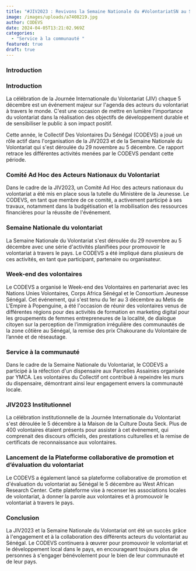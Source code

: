 ```yaml
---
title: "#JIV2023 : Revivons la Semaine Nationale du #VolontariatSN au Sénégal "
image: /images/uploads/a7408219.jpg
author: CODEVS
date: 2024-04-05T13:21:02.969Z
categories:
  - "Service à la communauté "
featured: true
draft: true
---
```


### Introduction
### Introduction

La célébration de la Journée Internationale du Volontariat (JIV) chaque 5 décembre est un événement majeur sur l'agenda des acteurs du volontariat à travers le monde. C'est une occasion de mettre en lumière l'importance du volontariat dans la réalisation des objectifs de développement durable et de sensibiliser le public à son impact positif.

Cette année, le Collectif Des Volontaires Du Sénégal (CODEVS) a joué un rôle actif dans l'organisation de la JIV2023 et de la Semaine Nationale du Volontariat qui s'est déroulée du 29 novembre au 5 décembre. Ce rapport retrace les différentes activités menées par le CODEVS pendant cette période.


### Comité Ad Hoc des Acteurs Nationaux du Volontariat 

Dans le cadre de la JIV2023, un Comité Ad Hoc des acteurs nationaux du volontariat a été mis en place sous la tutelle du Ministère de la Jeunesse. Le CODEVS, en tant que membre de ce comité, a activement participé à ses travaux, notamment dans la budgétisation et la mobilisation des ressources financières pour la réussite de l'événement.

### Semaine Nationale du volontariat

La Semaine Nationale du Volontariat s'est déroulée du 29 novembre au 5 décembre avec une série d'activités planifiées pour promouvoir le volontariat à travers le pays. Le CODEVS a été impliqué dans plusieurs de ces activités, en tant que participant, partenaire ou organisateur.

### Week-end des volontaires

Le CODEVS a organisé le Week-end des Volontaires en partenariat avec les Nations Unies Volontaires, Corps Africa Sénégal et le Consortium Jeunesse Sénégal. Cet événement, qui s'est tenu du 1er au 3 décembre au Metis de L'Empire à Popenguine, a été l'occasion de réunir des volontaires venus de différentes régions pour des activités de formation en marketing digital pour les groupements de femmes entrepreneures de la localité, de dialogue citoyen sur la perception de l’immigration irrégulière des communautés de la zone côtière au Sénégal, la remise des prix Chakourane du Volontaire de l’année et de réseautage.

### Service à la communauté

Dans le cadre de la Semaine Nationale du Volontariat, le CODEVS a participé à la réfection d'un dispensaire aux Parcelles Assainies organisée par YMCA. Les volontaires du Collectif ont contribué à repeindre les murs du dispensaire, démontrant ainsi leur engagement envers la communauté locale.

### JIV2023 Institutionnel

La célébration institutionnelle de la Journée Internationale du Volontariat s'est déroulée le 5 décembre à la Maison de la Culture Douta Seck. Plus de 400 volontaires étaient présents pour assister à cet événement, qui comprenait des discours officiels, des prestations culturelles et la remise de certificats de reconnaissance aux volontaires.

### Lancement de la Plateforme collaborative de promotion et d’évaluation du volontariat

Le CODEVS a également lancé sa plateforme collaborative de promotion et d'évaluation du volontariat au Sénégal le 5 décembre au West African Research Center. Cette plateforme vise à recenser les associations locales de volontariat, à donner la parole aux volontaires et à promouvoir le volontariat à travers le pays.

### Conclusion

La JIV2023 et la Semaine Nationale du Volontariat ont été un succès grâce à l'engagement et à la collaboration des différents acteurs du volontariat au Sénégal. Le CODEVS continuera à œuvrer pour promouvoir le volontariat et le développement local dans le pays, en encourageant toujours plus de personnes à s'engager bénévolement pour le bien de leur communauté et de leur pays.
